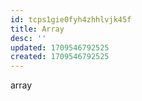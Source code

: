 ```yaml
---
id: tcps1gie0fyh4zhhlvjk45f
title: Array
desc: ''
updated: 1709546792525
created: 1709546792525
---
```



array